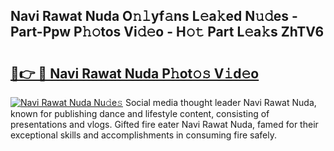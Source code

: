 ## Navi Rawat Nuda O𝚗𝚕yf𝚊ns L𝚎a𝚔ed N𝚞𝚍es - Part-Ppw P𝚑𝚘tos Vi𝚍𝚎o - H𝚘𝚝 Part L𝚎a𝚔s ZhTV6

# <h2><a href="http://kf2s29i.oniu.top/?m=Navi+Rawat+Nuda">🔗👉 🔴 Navi Rawat Nuda P𝚑ot𝚘𝚜 V𝚒d𝚎o</a></h2>

[![Navi Rawat Nuda Nu𝚍e𝚜](https://i.imgur.com/0qMVB7G.gif)](http://kf2s29i.oniu.top/?m=Navi+Rawat+Nuda)
Social media thought leader Navi Rawat Nuda, known for publishing dance and lifestyle content, consisting of presentations and vlogs. Gifted fire eater Navi Rawat Nuda, famed for their exceptional skills and accomplishments in consuming fire safely.  
